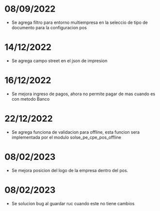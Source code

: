 # 08/09/2022
* Se agrega filtro para entorno multiempresa en la seleccio de tipo de documento para la configuracion pos

# 14/12/2022
* Se agrega campo street en el json de impresion

# 16/12/2022
* Se mejora ingreso de pagos, ahora no permite pagar de mas cuando es con metodo Banco

# 22/12/2022
* Se agrega funciona de validacion para offline, esta funcion sera implementada por el modulo solse_pe_cpe_pos_offline

# 08/02/2023
* Se mejora posicion del logo de la empresa dentro del pos.

# 08/02/2023
* Se solucion bug al guardar ruc cuando este no tiene cambios